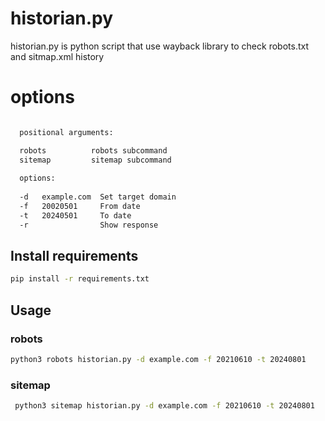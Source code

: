# historian.py
historian.py is python script that use wayback library to check robots.txt and sitmap.xml history   
# options
```bash

  positional arguments:

  robots          robots subcommand
  sitemap         sitemap subcommand
  
  options:
  
  -d   example.com  Set target domain
  -f   20020501     From date
  -t   20240501     To date
  -r                Show response
```
## Install requirements 
 ```bash
 pip install -r requirements.txt
 ```
## Usage
### robots
 ```bash
 python3 robots historian.py -d example.com -f 20210610 -t 20240801
 ```
### sitemap
```bash
 python3 sitemap historian.py -d example.com -f 20210610 -t 20240801
```
